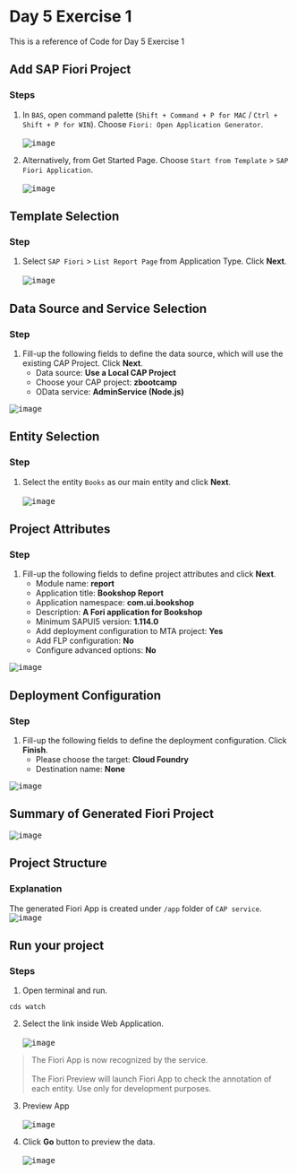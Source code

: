 # Day 5 Exercise 1
This is a reference of Code for Day 5 Exercise 1

## Add SAP Fiori Project
### Steps
1. In `BAS`, open command palette (`Shift + Command + P for MAC` / `Ctrl + Shift + P for WIN`). Choose `Fiori: Open Application Generator`.<br>  
<kbd>![image](https://github.com/takaobaltazar/sap-capm-bookshop/assets/9301953/99dabfec-14e3-4cfb-a78a-9040abe55a37)</kbd>

2. Alternatively, from Get Started Page. Choose `Start from Template` > `SAP Fiori Application`.<br>   
<kbd>![image](https://github.com/takaobaltazar/sap-capm-bookshop/assets/9301953/e987c934-e2fe-404d-ad33-b485229294a1) </kbd>

## Template Selection
### Step
1. Select `SAP Fiori` > `List Report Page` from Application Type. Click **Next**.<br>  
<kbd>![image](https://github.com/takaobaltazar/sap-capm-bookshop/assets/9301953/7afa4244-977d-4dc4-bcaa-6fb6d2669fcf)</kbd>

## Data Source and Service Selection
### Step
1. Fill-up the following fields to define the data source, which will use the existing CAP Project. Click **Next**.
    - Data source: **Use a Local CAP Project**
    - Choose your CAP project: **zbootcamp**
    - OData service: **AdminService (Node.js)**

<kbd>![image](https://github.com/takaobaltazar/sap-capm-bookshop/assets/9301953/9dde0ed9-ac04-4dc9-9e8a-b43ce70cf911)</kbd>

## Entity Selection
### Step
1. Select the entity `Books` as our main entity and click **Next**. <br>    
<kbd>![image](https://github.com/takaobaltazar/sap-capm-bookshop/assets/9301953/49637bfc-31c5-4be4-91fa-4e5caa6828bb) </kbd>

## Project Attributes
### Step
1. Fill-up the following fields to define project attributes and click **Next**.
    - Module name: **report**
    - Application title: **Bookshop Report**
    - Application namespace: **com.ui.bookshop**
    - Description: **A Fori application for Bookshop**
    - Minimum SAPUI5 version: **1.114.0**
    - Add deployment configuration to MTA project: **Yes**
    - Add FLP configuration: **No**
    - Configure advanced options: **No**

<kbd> ![image](https://github.com/takaobaltazar/sap-capm-bookshop/assets/9301953/5b7ed7c9-5a99-407f-a302-01569a40938a) </kbd>

## Deployment Configuration
### Step
1. Fill-up the following fields to define the deployment configuration. Click **Finish**.
    - Please choose the target: **Cloud Foundry**
    - Destination name: **None**
 
 <kbd> ![image](https://github.com/takaobaltazar/sap-capm-bookshop/assets/9301953/3e555af1-fb29-4f66-a972-d209bcd7b54c) </kbd>
 
 ## Summary of Generated Fiori Project
 <kbd> ![image](https://github.com/takaobaltazar/sap-capm-bookshop/assets/9301953/12579a37-ad41-438a-bd35-5080d3c161f9) </kbd>
 
 ## Project Structure
 ### Explanation
 The generated Fiori App is created under `/app` folder of `CAP service`.
 <kbd> ![image](https://github.com/takaobaltazar/sap-capm-bookshop/assets/9301953/8d8d23bc-0bcc-443c-a1dd-f0feee87a05c)</kbd>

## Run your project
### Steps
1. Open terminal and run.
```cds
cds watch
```
2. Select the link inside Web Application.<br>   
<kbd> ![image](https://github.com/takaobaltazar/sap-capm-bookshop/assets/9301953/b7674d8c-9e3c-4669-835d-58d21db45d7e) </kbd>
> The Fiori App is now recognized by the service.<br>   
> The Fiori Preview will launch Fiori App to check the annotation of each entity.
> Use only for development purposes.

3. Preview App<br>   
<kbd> ![image](https://github.com/takaobaltazar/sap-capm-bookshop/assets/9301953/708bef10-7769-48ad-9a09-5ecf9854744d) </kbd>

4. Click **Go** button to preview the data. <br>   
<kbd> ![image](https://github.com/takaobaltazar/sap-capm-bookshop/assets/9301953/215aab00-5837-4953-8200-661d9a894456) </kbd>

